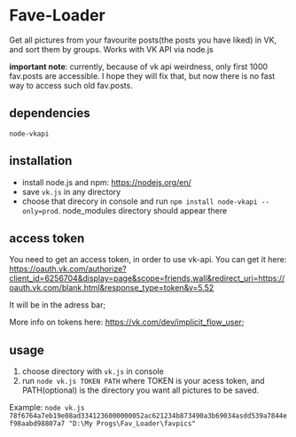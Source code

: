# Fave-Loader
Get all pictures from your favourite posts(the posts you have liked) in VK, and sort them by groups. Works with VK API via node.js 

__important note__: currently, because of vk api weirdness, only first 1000 fav.posts are accessible. I hope they will fix that, but now there is no fast way to access such old fav.posts.
## dependencies
```node-vkapi```
## installation
* install node.js and npm: https://nodejs.org/en/
* save ```vk.js``` in any directory
* choose that direcory in console and run ```npm install node-vkapi --only=prod```. node_modules directory should appear there
## access token
  You need to get an access token, in order to use vk-api.
  You can get it here:
  https://oauth.vk.com/authorize?client_id=6256704&display=page&scope=friends,wall&redirect_uri=https://oauth.vk.com/blank.html&response_type=token&v=5.52
  
  It will be in the adress bar;
  
  More info on tokens here: https://vk.com/dev/implicit_flow_user;
## usage
1. choose directory with ```vk.js``` in console
2. run ```node vk.js TOKEN PATH``` where TOKEN is your acess token, and PATH(optional) is the directory you want all pictures to be saved.

Example: ```node vk.js 78f6764a7eb19e08ad3341236000000052ac621234b873490a3b69034asdd539a7844ef98aabd98807a7 "D:\My Progs\Fav_Loader\favpics"```


